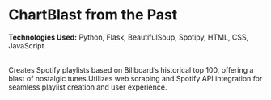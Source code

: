 <h1>ChartBlast from the Past</h1>

<b>Technologies Used:</b>  Python, Flask, BeautifulSoup, Spotipy, HTML, CSS, JavaScript
<br><br>
<p>Creates Spotify playlists based on Billboard’s historical top 100, offering a blast of nostalgic tunes.Utilizes web scraping and Spotify API integration for seamless playlist creation and user experience.
</p>
